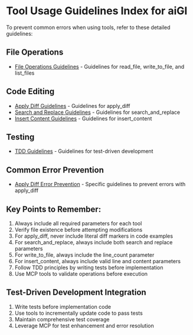 # Tool Usage Guidelines Index for aiGI

To prevent common errors when using tools, refer to these detailed guidelines:

## File Operations

- [File Operations Guidelines](agGI/.roo/rules/file_operations_guidelines.md) - Guidelines for read_file, write_to_file, and list_files

## Code Editing

- [Apply Diff Guidelines](agGI/.roo/rules/apply_diff_guidelines.md) - Guidelines for apply_diff
- [Search and Replace Guidelines](agGI/.roo/rules/search_replace.md) - Guidelines for search_and_replace
- [Insert Content Guidelines](agGI/.roo/rules/insert_content.md) - Guidelines for insert_content

## Testing

- [TDD Guidelines](agGI/.roo/rules/tdd_guidelines.md) - Guidelines for test-driven development

## Common Error Prevention

- [Apply Diff Error Prevention](agGI/.roo/rules/apply_diff_guidelines.md) - Specific guidelines to prevent errors with apply_diff

## Key Points to Remember:

1. Always include all required parameters for each tool
2. Verify file existence before attempting modifications
3. For apply_diff, never include literal diff markers in code examples
4. For search_and_replace, always include both search and replace parameters
5. For write_to_file, always include the line_count parameter
6. For insert_content, always include valid line and content parameters
7. Follow TDD principles by writing tests before implementation
8. Use MCP tools to validate operations before execution

## Test-Driven Development Integration

1. Write tests before implementation code
2. Use tools to incrementally update code to pass tests
3. Maintain comprehensive test coverage
4. Leverage MCP for test enhancement and error resolution

